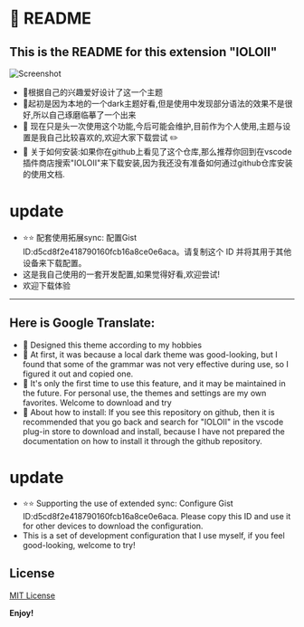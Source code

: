 # :rocket: README
## This is the README for this extension "IOLOII"

![Screenshot](https://ioloii.com/img/screenshot.png)

* :balloon: ​根据自己的兴趣爱好设计了这一个主题
* :balloon: ​起初是因为本地的一个dark主题好看,但是使用中发现部分语法的效果不是很好,所以自己琢磨临摹了一个出来
* :balloon: 现在只是头一次使用这个功能,今后可能会维护,目前作为个人使用,主题与设置是我自己比较喜欢的,欢迎大家下载尝试 :pencil2:
* :balloon: 关于如何安装:如果你在github上看见了这个仓库,那么推荐你回到在vscode插件商店搜索"IOLOII"来下载安装,因为我还没有准备如何通过github仓库安装的使用文档.

# update
* :star::star: 配套使用拓展sync: 配置Gist ID:d5cd8f2e418790160fcb16a8ce0e6aca。请复制这个 ID 并将其用于其他设备来下载配置。
* 这是我自己使用的一套开发配置,如果觉得好看,欢迎尝试!
* 欢迎下载体验

---
## Here is Google Translate:

* :lemon: ​Designed this theme according to my hobbies
* :lemon: ​At first, it was because a local dark theme was good-looking, but I found that some of the grammar was not very effective during use, so I figured it out and copied one.
* :lemon: ​It's only the first time to use this feature, and it may be maintained in the future. For personal use, the themes and settings are my own favorites. Welcome to download and try
* :lemon: ​About how to install: If you see this repository on github, then it is recommended that you go back and search for "IOLOII" in the vscode plug-in store to download and install, because I have not prepared the documentation on how to install it through the github repository.

# update
* :star::star: Supporting the use of extended sync: Configure Gist ID:d5cd8f2e418790160fcb16a8ce0e6aca. Please copy this ID and use it for other devices to download the configuration.
* This is a set of development configuration that I use myself, if you feel good-looking, welcome to try!

## License

[MIT License](https://github.com/IOLOII/IOLOII-vscode-theme/blob/master/LICENSE)


**Enjoy!**
